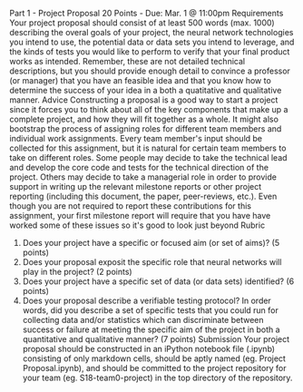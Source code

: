 Part 1 - Project Proposal
20 Points - Due: Mar. 1 @ 11:00pm
Requirements
Your project proposal should consist of at least 500 words (max. 1000) describing the overal goals of your project, the neural network
technologies you intend to use, the potential data or data sets you intend to leverage, and the kinds of tests you would like to perform to
verify that your final product works as intended. Remember, these are not detailed technical descriptions, but you should provide enough
detail to convince a professor (or manager) that you have an feasible idea and that you know how to determine the success of your idea
in a both a quatitative and qualitative manner.
Advice
Constructing a proposal is a good way to start a project since it forces you to think about all of the key components that make up a
complete project, and how they will fit together as a whole. It might also bootstrap the process of assigning roles for different team
members and individual work assignments. Every team member's input should be collected for this assignment, but it is natural for certain
team members to take on different roles. Some people may decide to take the technical lead and develop the core code and tests for the
technical direction of the project. Others may decide to take a managerial role in order to provide support in writing up the relevant
milestone reports or other project reporting (including this document, the paper, peer-reviews, etc.). Even though you are not required to
report these contributions for this assignment, your first milestone report will require that you have have worked some of these issues so
it's good to look just beyond
Rubric
1. Does your project have a specific or focused aim (or set of aims)? (5 points)
2. Does your proposal exposit the specific role that neural networks will play in the project? (2 points)
3. Does your project have a specific set of data (or data sets) identified? (6 points)
4. Does your proposal describe a verifiable testing protocol? In order words, did you describe a set of specific tests that you could run
for collecting data and/or statistics which can discriminate between success or failure at meeting the specific aim of the project in
both a quantitative and qualitative manner? (7 points)
Submission
Your project proposal should be constructed in an iPython notebook file (.ipynb) consisting of only markdown cells, should be aptly named
(eg. Project Proposal.ipynb), and should be committed to the project repository for your team (eg. S18-team0-project) in the top directory of the repository.
